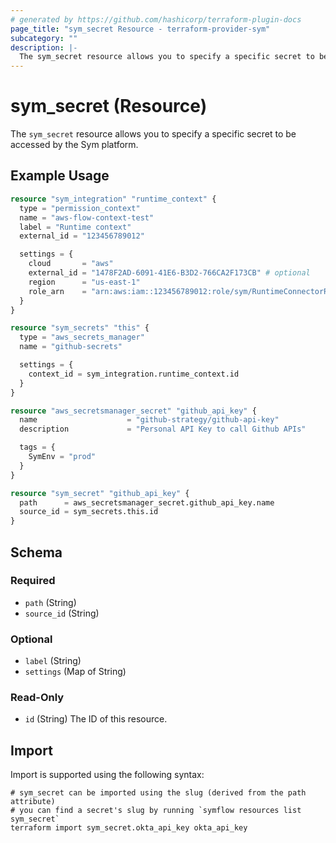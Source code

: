 ```yaml
---
# generated by https://github.com/hashicorp/terraform-plugin-docs
page_title: "sym_secret Resource - terraform-provider-sym"
subcategory: ""
description: |-
  The sym_secret resource allows you to specify a specific secret to be accessed by the Sym platform.
---
```


# sym_secret (Resource)

The `sym_secret` resource allows you to specify a specific secret to be accessed by the Sym platform.

## Example Usage

```terraform
resource "sym_integration" "runtime_context" {
  type = "permission_context"
  name = "aws-flow-context-test"
  label = "Runtime context"
  external_id = "123456789012"

  settings = {
    cloud       = "aws"
    external_id = "1478F2AD-6091-41E6-B3D2-766CA2F173CB" # optional
    region      = "us-east-1"
    role_arn    = "arn:aws:iam::123456789012:role/sym/RuntimeConnectorRole"
  }
}

resource "sym_secrets" "this" {
  type = "aws_secrets_manager"
  name = "github-secrets"

  settings = {
    context_id = sym_integration.runtime_context.id
  }
}

resource "aws_secretsmanager_secret" "github_api_key" {
  name                    = "github-strategy/github-api-key"
  description             = "Personal API Key to call Github APIs"

  tags = {
    SymEnv = "prod"
  }
}

resource "sym_secret" "github_api_key" {
  path      = aws_secretsmanager_secret.github_api_key.name
  source_id = sym_secrets.this.id
}
```

<!-- schema generated by tfplugindocs -->
## Schema

### Required

- `path` (String)
- `source_id` (String)

### Optional

- `label` (String)
- `settings` (Map of String)

### Read-Only

- `id` (String) The ID of this resource.

## Import

Import is supported using the following syntax:

```shell
# sym_secret can be imported using the slug (derived from the path attribute)
# you can find a secret's slug by running `symflow resources list sym_secret`
terraform import sym_secret.okta_api_key okta_api_key
```
